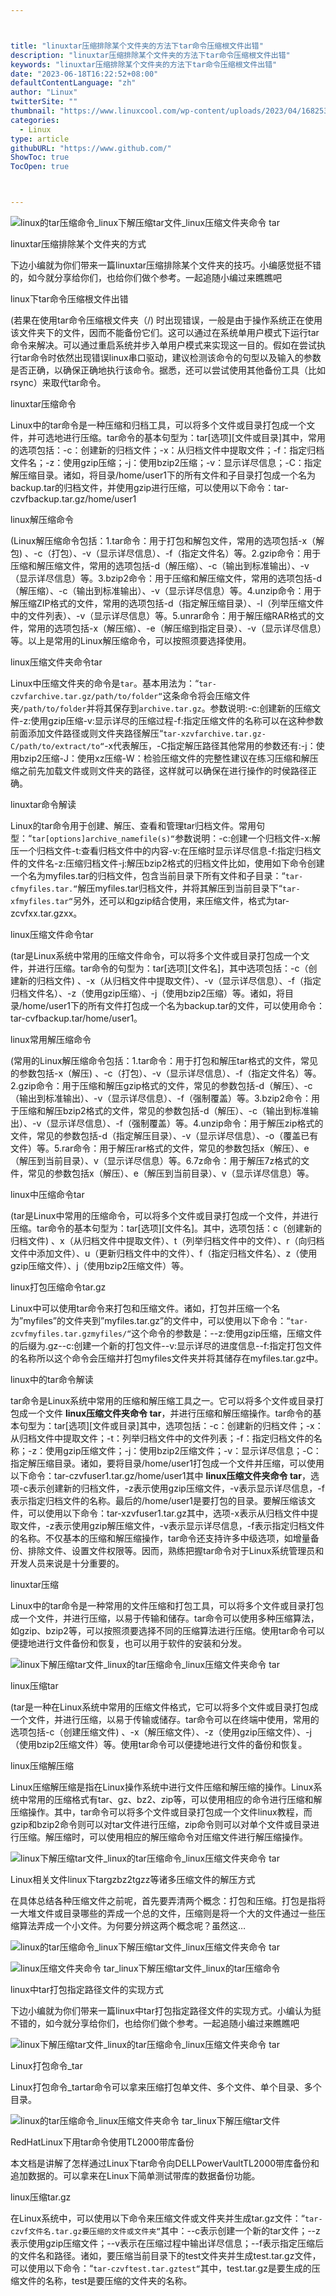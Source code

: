 ```yaml
---



title: "linuxtar压缩排除某个文件夹的方法下tar命令压缩根文件出错"
description: "linuxtar压缩排除某个文件夹的方法下tar命令压缩根文件出错"
keywords: "linuxtar压缩排除某个文件夹的方法下tar命令压缩根文件出错"
date: "2023-06-18T16:22:52+08:00"
defaultContentLanguage: "zh"
author: "Linux"
twitterSite: ""
thumbnail: "https://www.linuxcool.com/wp-content/uploads/2023/04/1682539972131_0.png"
categories:
  - Linux
type: article
githubURL: "https://www.github.com/"
ShowToc: true
TocOpen: true



---
```


![linux的tar压缩命令_linux下解压缩tar文件_linux压缩文件夹命令 tar](https://www.linuxcool.com/wp-content/uploads/2023/04/1682539972131_0.png)

linuxtar压缩排除某个文件夹的方式

下边小编就为你们带来一篇linuxtar压缩排除某个文件夹的技巧。小编感觉挺不错的，如今就分享给你们，也给你们做个参考。一起追随小编过来瞧瞧吧

linux下tar命令压缩根文件出错

(若果在使用tar命令压缩根文件夹（/) 时出现错误，一般是由于操作系统正在使用该文件夹下的文件，因而不能备份它们。这可以通过在系统单用户模式下运行tar命令来解决。可以通过重启系统并步入单用户模式来实现这一目的。假如在尝试执行tar命令时依然出现错误linux串口驱动，建议检测该命令的句型以及输入的参数是否正确，以确保正确地执行该命令。据悉，还可以尝试使用其他备份工具（比如rsync）来取代tar命令。

linuxtar压缩命令

Linux中的tar命令是一种压缩和归档工具，可以将多个文件或目录打包成一个文件，并可选地进行压缩。tar命令的基本句型为：tar[选项][文件或目录]其中，常用的选项包括：-c：创建新的归档文件；-x：从归档文件中提取文件；-f：指定归档文件名；-z：使用gzip压缩；-j：使用bzip2压缩；-v：显示详尽信息；-C：指定解压缩目录。诸如，将目录/home/user1下的所有文件和子目录打包成一个名为backup.tar的归档文件，并使用gzip进行压缩，可以使用以下命令：tar-czvfbackup.tar.gz/home/user1

linux解压缩命令

(Linux解压缩命令包括：1.tar命令：用于打包和解包文件，常用的选项包括-x（解包) 、-c（打包）、-v（显示详尽信息）、-f（指定文件名）等。2.gzip命令：用于压缩和解压缩文件，常用的选项包括-d（解压缩）、-c（输出到标准输出）、-v（显示详尽信息）等。3.bzip2命令：用于压缩和解压缩文件，常用的选项包括-d（解压缩）、-c（输出到标准输出）、-v（显示详尽信息）等。4.unzip命令：用于解压缩ZIP格式的文件，常用的选项包括-d（指定解压缩目录）、-l（列举压缩文件中的文件列表）、-v（显示详尽信息）等。5.unrar命令：用于解压缩RAR格式的文件，常用的选项包括-x（解压缩）、-e（解压缩到指定目录）、-v（显示详尽信息）等。以上是常用的Linux解压缩命令，可以按照须要选择使用。

linux压缩文件夹命令tar

Linux中压缩文件夹的命令是`tar`。基本用法为：“`tar-czvfarchive.tar.gz/path/to/folder“`这条命令将会压缩文件夹`/path/to/folder`并将其保存到`archive.tar.gz`。参数说明:-c:创建新的压缩文件-z:使用gzip压缩-v:显示详尽的压缩过程-f:指定压缩文件的名称可以在这种参数前面添加文件路径或则文件夹路径解压“`tar-xzvfarchive.tar.gz-C/path/to/extract/to“`-x代表解压，-C指定解压路径其他常用的参数还有:-j：使用bzip2压缩-J：使用xz压缩-W：检验压缩文件的完整性建议在练习压缩和解压缩之前先加载文件或则文件夹的路径，这样就可以确保在进行操作的时侯路径正确。

linuxtar命令解读

Linux的tar命令用于创建、解压、查看和管理tar归档文件。常用句型：“`tar[options]archive_namefile(s)“`参数说明：-c:创建一个归档文件-x:解压一个归档文件-t:查看归档文件中的内容-v:在压缩时显示详尽信息-f:指定归档文件的文件名-z:压缩归档文件-j:解压bzip2格式的归档文件比如，使用如下命令创建一个名为myfiles.tar的归档文件，包含当前目录下所有文件和子目录：“`tar-cfmyfiles.tar.“`解压myfiles.tar归档文件，并将其解压到当前目录下“`tar-xfmyfiles.tar“`另外，还可以和gzip结合使用，来压缩文件，格式为tar-zcvfxx.tar.gzxx。

linux压缩文件命令tar

(tar是Linux系统中常用的压缩文件命令，可以将多个文件或目录打包成一个文件，并进行压缩。tar命令的句型为：tar[选项][文件名]，其中选项包括：-c（创建新的归档文件) 、-x（从归档文件中提取文件）、-v（显示详尽信息）、-f（指定归档文件名）、-z（使用gzip压缩）、-j（使用bzip2压缩）等。诸如，将目录/home/user1下的所有文件打包成一个名为backup.tar的文件，可以使用命令：tar-cvfbackup.tar/home/user1。

linux常用解压缩命令

(常用的Linux解压缩命令包括：1.tar命令：用于打包和解压tar格式的文件，常见的参数包括-x（解压) 、-c（打包）、-v（显示详尽信息）、-f（指定文件名）等。2.gzip命令：用于压缩和解压gzip格式的文件，常见的参数包括-d（解压）、-c（输出到标准输出）、-v（显示详尽信息）、-f（强制覆盖）等。3.bzip2命令：用于压缩和解压bzip2格式的文件，常见的参数包括-d（解压）、-c（输出到标准输出）、-v（显示详尽信息）、-f（强制覆盖）等。4.unzip命令：用于解压zip格式的文件，常见的参数包括-d（指定解压目录）、-v（显示详尽信息）、-o（覆盖已有文件）等。5.rar命令：用于解压rar格式的文件，常见的参数包括x（解压）、e（解压到当前目录）、v（显示详尽信息）等。6.7z命令：用于解压7z格式的文件，常见的参数包括x（解压）、e（解压到当前目录）、v（显示详尽信息）等。

linux中压缩命令tar

(tar是Linux中常用的压缩命令，可以将多个文件或目录打包成一个文件，并进行压缩。tar命令的基本句型为：tar[选项][文件名]。其中，选项包括：c（创建新的归档文件) 、x（从归档文件中提取文件）、t（列举归档文件中的文件）、r（向归档文件中添加文件）、u（更新归档文件中的文件）、f（指定归档文件名）、z（使用gzip压缩文件）、j（使用bzip2压缩文件）等。

linux打包压缩命令tar.gz

Linux中可以使用tar命令来打包和压缩文件。诸如，打包并压缩一个名为”myfiles”的文件夹到”myfiles.tar.gz”的文件中，可以使用以下命令：“`tar-zcvfmyfiles.tar.gzmyfiles/“`这个命令的参数是：--z:使用gzip压缩，压缩文件的后缀为.gz--c:创建一个新的打包文件--v:显示详尽的进度信息--f:指定打包文件的名称所以这个命令会压缩并打包myfiles文件夹并将其储存在myfiles.tar.gz中。

linux中的tar命令解读

tar命令是Linux系统中常用的压缩和解压缩工具之一。它可以将多个文件或目录打包成一个文件 **linux压缩文件夹命令 tar**，并进行压缩和解压缩操作。tar命令的基本句型为：tar[选项][文件或目录]其中，选项包括：-c：创建新的归档文件；-x：从归档文件中提取文件；-t：列举归档文件中的文件列表；-f：指定归档文件的名称；-z：使用gzip压缩文件；-j：使用bzip2压缩文件；-v：显示详尽信息；-C：指定解压缩目录。诸如，要将目录/home/user1打包成一个文件并压缩，可以使用以下命令：tar-czvfuser1.tar.gz/home/user1其中 **linux压缩文件夹命令 tar**，选项-c表示创建新的归档文件，-z表示使用gzip压缩文件，-v表示显示详尽信息，-f表示指定归档文件的名称。最后的/home/user1是要打包的目录。要解压缩该文件，可以使用以下命令：tar-xzvfuser1.tar.gz其中，选项-x表示从归档文件中提取文件，-z表示使用gzip解压缩文件，-v表示显示详尽信息，-f表示指定归档文件的名称。不仅基本的压缩和解压缩操作，tar命令还支持许多中级选项，如增量备份、排除文件、设置文件权限等。因而，熟练把握tar命令对于Linux系统管理员和开发人员来说是十分重要的。

linuxtar压缩

Linux中的tar命令是一种常用的文件压缩和打包工具，可以将多个文件或目录打包成一个文件，并进行压缩，以易于传输和储存。tar命令可以使用多种压缩算法，如gzip、bzip2等，可以按照须要选择不同的压缩算法进行压缩。使用tar命令可以便捷地进行文件备份和恢复，也可以用于软件的安装和分发。

![linux下解压缩tar文件_linux的tar压缩命令_linux压缩文件夹命令 tar](https://www.linuxcool.com/wp-content/uploads/2023/04/1682539972131_13.jpg)

linux压缩tar

(tar是一种在Linux系统中常用的压缩文件格式，它可以将多个文件或目录打包成一个文件，并进行压缩，以易于传输或储存。tar命令可以在终端中使用，常用的选项包括-c（创建压缩文件) 、-x（解压缩文件）、-z（使用gzip压缩文件）、-j（使用bzip2压缩文件）等。使用tar命令可以便捷地进行文件的备份和恢复。

linux压缩解压缩

Linux压缩解压缩是指在Linux操作系统中进行文件压缩和解压缩的操作。Linux系统中常用的压缩格式有tar、gz、bz2、zip等，可以使用相应的命令进行压缩和解压缩操作。其中，tar命令可以将多个文件或目录打包成一个文件linux教程，而gzip和bzip2命令则可以对tar文件进行压缩，zip命令则可以对单个文件或目录进行压缩。解压缩时，可以使用相应的解压缩命令对压缩文件进行解压缩操作。

![linux下解压缩tar文件_linux的tar压缩命令_linux压缩文件夹命令 tar](https://www.linuxcool.com/wp-content/uploads/2023/04/1682539972131_15.png)

Linux相关文件linux下targzbz2tgzz等诸多压缩文件的解压方式

在具体总结各种压缩文件之前呢，首先要弄清两个概念：打包和压缩。打包是指将一大堆文件或目录哪些的弄成一个总的文件，压缩则是将一个大的文件通过一些压缩算法弄成一个小文件。为何要分辨这两个概念呢？虽然这…

![linux的tar压缩命令_linux下解压缩tar文件_linux压缩文件夹命令 tar](https://www.linuxcool.com/wp-content/uploads/2023/04/1682539972131_0.png)

![linux压缩文件夹命令 tar_linux下解压缩tar文件_linux的tar压缩命令](https://www.linuxcool.com/wp-content/uploads/2023/04/1682539972131_17.jpg)

linux中tar打包指定路径文件的实现方式

下边小编就为你们带来一篇linux中tar打包指定路径文件的实现方式。小编认为挺不错的，如今就分享给你们，也给你们做个参考。一起追随小编过来瞧瞧吧

![linux下解压缩tar文件_linux的tar压缩命令_linux压缩文件夹命令 tar](https://www.linuxcool.com/wp-content/uploads/2023/04/1682539972131_15.png)

Linux打包命令_tar

Linux打包命令_tartar命令可以拿来压缩打包单文件、多个文件、单个目录、多个目录。

![linux的tar压缩命令_linux压缩文件夹命令 tar_linux下解压缩tar文件](https://www.linuxcool.com/wp-content/uploads/2023/04/1682539972131_19.png)

RedHatLinux下用tar命令使用TL2000带库备份

本文档是讲解了怎样通过Linux下tar命令向DELLPowerVaultTL2000带库备份和追加数据的。可以拿来在Linux下简单测试带库的数据备份功能。

linux压缩tar.gz

在Linux系统中，可以使用以下命令来压缩文件或文件夹并生成tar.gz文件：“`tar-czvf文件名.tar.gz要压缩的文件或文件夹“`其中：--c表示创建一个新的tar文件；--z表示使用gzip压缩文件；--v表示在压缩过程中输出详尽信息；--f表示指定压缩后的文件名和路径。诸如，要压缩当前目录下的test文件夹并生成test.tar.gz文件，可以使用以下命令：“`tar-czvftest.tar.gztest“`其中，test.tar.gz是要生成的压缩文件的名称，test是要压缩的文件夹的名称。